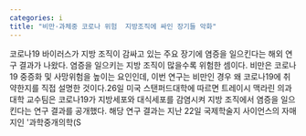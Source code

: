 ```yaml
---
categories: i
title: "비만·과체중 코로나 위험  지방조직에 싸인 장기들 악화"
---
```

코로나19 바이러스가 지방 조직이 감싸고 있는 주요 장기에 염증을 일으킨다는 해외 연구 결과가 나왔다. 염증을 일으키는 지방 조직이 많을수록 위험한 셈이다. 비만은 코로나19 중증화 및 사망위험을 높이는 요인인데, 이번 연구는 비만인 경우 왜 코로나19에 취약한지를 직접 설명한 것이다.26일 미국 스탠퍼드대학에 따르면 트레이시 맥라린 의과대학 교수팀은 코로나19가 지방세포와 대식세포를 감염시켜 지방 조직에서 염증을 일으킨다는 연구 결과를 공개했다. 해당 연구 결과는 지난 22일 국제학술지 사이언스의 자매지인 &#39;과학중개의학(S